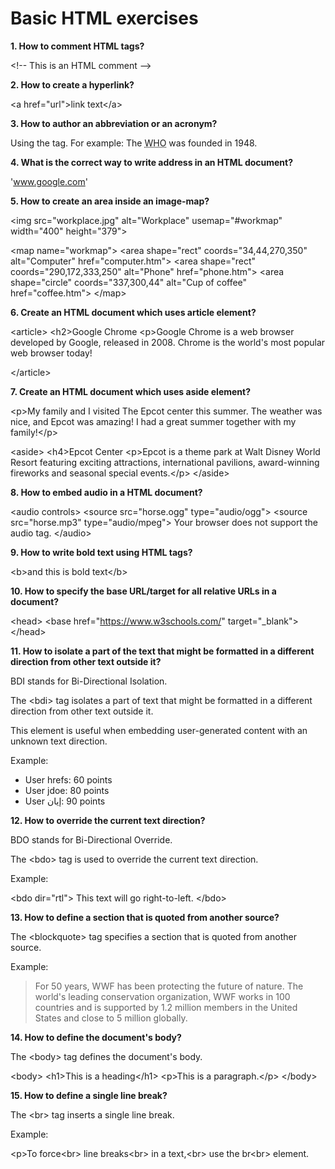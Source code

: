 # Basic HTML exercises

**1. How to comment HTML tags?**

\<!-- This is an HTML comment -->

**2. How to create a hyperlink?**

\<a href="url">link text\</a>

**3. How to author an abbreviation or an acronym?**

Using the <abbr> tag.
For example: The <abbr title="World Health Organization">WHO</abbr> was founded in 1948.

**4. What is the correct way to write address in an HTML document?**

'www.google.com'

**5. How to create an area inside an image-map?**

\<img src="workplace.jpg" alt="Workplace" usemap="#workmap" width="400" height="379">

\<map name="workmap">
  \<area shape="rect" coords="34,44,270,350" alt="Computer" href="computer.htm">
  \<area shape="rect" coords="290,172,333,250" alt="Phone" href="phone.htm">
  \<area shape="circle" coords="337,300,44" alt="Cup of coffee" href="coffee.htm">
\</map>

**6. Create an HTML document which uses article element?**

\<article>
\<h2>Google Chrome</h2>
\<p>Google Chrome is a web browser developed by Google, released in 2008. Chrome is the world's most popular web browser today!</p>
\</article>

**7. Create an HTML document which uses aside element?**

\<p>My family and I visited The Epcot center this summer. The weather was nice, and Epcot was amazing! I had a great summer together with my family!\</p>

\<aside>
\<h4>Epcot Center</h4>
\<p>Epcot is a theme park at Walt Disney World Resort featuring exciting attractions, international pavilions, award-winning fireworks and seasonal special events.\</p>
\</aside>

**8. How to embed audio in a HTML document?**

\<audio controls>
  \<source src="horse.ogg" type="audio/ogg">
  \<source src="horse.mp3" type="audio/mpeg">
  Your browser does not support the audio tag.
\</audio>

**9. How to write bold text using HTML tags?**

\<b>and this is bold text\</b>

**10. How to specify the base URL/target for all relative URLs in a document?**

\<head>
  \<base href="https://www.w3schools.com/" target="_blank">
\</head>

**11. How to isolate a part of the text that might be formatted in a different direction from other text outside it?**

BDI stands for Bi-Directional Isolation.

The \<bdi> tag isolates a part of text that might be formatted in a different direction from other text outside it.

This element is useful when embedding user-generated content with an unknown text direction.

Example:

<ul>
  <li>User <bdi>hrefs</bdi>: 60 points</li>
  <li>User <bdi>jdoe</bdi>: 80 points</li>
  <li>User <bdi>إيان</bdi>: 90 points</li>
</ul>

**12. How to override the current text direction?**

BDO stands for Bi-Directional Override.

The \<bdo> tag is used to override the current text direction.

Example:

\<bdo dir="rtl">
This text will go right-to-left.
\</bdo>

**13. How to define a section that is quoted from another source?**

The \<blockquote> tag specifies a section that is quoted from another source.

Example:

<blockquote cite="http://www.worldwildlife.org/who/index.html">
For 50 years, WWF has been protecting the future of nature. The world's leading conservation organization, WWF works in 100 countries and is supported by 1.2 million members in the United States and close to 5 million globally.
</blockquote>


**14. How to define the document's body?**

The \<body> tag defines the document's body.

\<body>
  \<h1>This is a heading\</h1>
  \<p>This is a paragraph.\</p>
\</body>

**15. How to define a single line break?**

The \<br> tag inserts a single line break.

Example:

\<p>To force\<br> line breaks\<br> in a text,\<br> use the br\<br> element.</p>